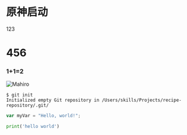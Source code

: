 # 原神启动
123
# 456
### 1+1=2
![Mahiro](https://c-ssl.duitang.com/uploads/blog/202303/29/20230329193110_b50d0.jpg)

```
$ git init
Initialized empty Git repository in /Users/skills/Projects/recipe-repository/.git/
```
``` javascript
var myVar = "Hello, world!";
```
``` python
print('hello world')
```
